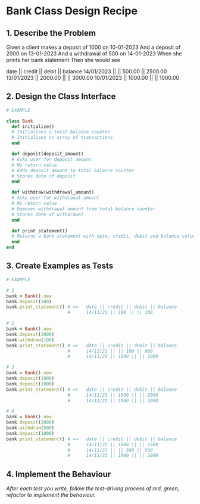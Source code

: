 # Bank Class Design Recipe

## 1. Describe the Problem

Given a client makes a deposit of 1000 on 10-01-2023
And a deposit of 2000 on 13-01-2023
And a withdrawal of 500 on 14-01-2023
When she prints her bank statement
Then she would see

date || credit || debit || balance
14/01/2023 || || 500.00 || 2500.00
13/01/2023 || 2000.00 || || 3000.00
10/01/2023 || 1000.00 || || 1000.00

## 2. Design the Class Interface

```ruby
# EXAMPLE

class Bank
  def initialize() 
  # Initialises a total balance counter
  # Initialises an array of transactions
  end

  def deposit(deposit_amount) 
  # Asks user for deposit amount
  # No return value
  # Adds deposit amount to total balance counter
  # Stores date of deposit
  end

  def withdraw(withdrawal_amount)
  # Asks user for withdrawal amount
  # No return value
  # Removes withdrawal amount from total balance counter
  # Stores date of withdrawal
  end

  def print_statement()
  # Returns a bank statement with date, credit, debit and balance columns
  end
end
```

## 3. Create Examples as Tests

```ruby
# EXAMPLE

# 1
bank = Bank().new
bank.deposit(100)
bank.print_statement() # =>   date || credit || debit || balance
                       #      14/11/22 || 100 || || 100

# 2
bank = Bank().new
bank.deposit(1000)
bank.withdraw(100)
bank.print_statement() # =>   date || credit || debit || balance
                       #      14/11/22 || || 100 || 900        
                       #      14/11/22 || 1000 || || 1000

# 3
bank = Bank().new
bank.deposit(1000)
bank.deposit(1000)
bank.print_statement() # =>   date || credit || debit || balance
                       #      14/11/22 || 1000 || || 2000       
                       #      14/11/22 || 1000 || || 1000

# 4
bank = Bank().new
bank.deposit(1000)
bank.withdraw(500)
bank.deposit(1000)
bank.print_statement() # =>   date || credit || debit || balance
                       #      14/11/22 || 1000 || || 1500       
                       #      14/11/22 || || 500 || 500                         
                       #      14/11/22 || 1000 || || 1000
```

## 4. Implement the Behaviour

_After each test you write, follow the test-driving process of red, green, refactor to implement the behaviour._
